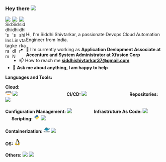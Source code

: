### Hey there <img src="https://media.giphy.com/media/hvRJCLFzcasrR4ia7z/giphy.gif" width="25px">
<a href="https://www.instagram.com/siddddhiiiiiii/">
  <img align="left" alt="Siddhi's Instagram" width="22px" src="https://raw.githubusercontent.com/hussainweb/hussainweb/main/icons/instagram.png" />
</a>
<a href="https://www.linkedin.com/in/siddhi-shivtarkar/">
  <img align="left" alt="Siddhi's LinkedIN" width="22px" src="https://raw.githubusercontent.com/peterthehan/peterthehan/master/assets/linkedin.svg" />
</a>
<a href="https://www.facebook.com/Siddhi-Shivtarkar/">
  <img align="left" width="22px" src="https://raw.githubusercontent.com/rahuldkjain/github-profile-readme-generator/master/src/images/icons/Social/facebook.svg" alt="siddhi shivtarkar"/></a>

<br />
<br />

Hi, I'm Siddhi Shivtarkar, a passionate Devops Cloud Automation Engineer from India.

- 🌱 I’m currently working as **Application Devlopment Associate at Accenture and System Administrator at Xfusion Corp**
- 📫 How to reach me **siddhishivtarkar37@gmail.com**
- 💬 **Ask me about anything, I am happy to help**

**Languages and Tools:**  

**Cloud:
<code> <img height="20" src="https://raw.githubusercontent.com/devicons/devicon/master/icons/amazonwebservices/amazonwebservices-original-wordmark.svg"></code>
<code><img height="20" src="https://www.vectorlogo.zone/logos/microsoft_azure/microsoft_azure-icon.svg"></code>
&nbsp; &nbsp; &nbsp; &nbsp; &nbsp; &nbsp; &nbsp; &nbsp; &nbsp; &nbsp; &nbsp; &nbsp; &nbsp; &nbsp; &nbsp; &nbsp; &nbsp; &nbsp; &nbsp; &nbsp; &nbsp; &nbsp; &nbsp; 
CI/CD:
<code><img height="20" src="https://www.vectorlogo.zone/logos/jenkins/jenkins-icon.svg"></code>
&nbsp; &nbsp; &nbsp; &nbsp; &nbsp; &nbsp; &nbsp; &nbsp; &nbsp; &nbsp; &nbsp; &nbsp; &nbsp; &nbsp; &nbsp; &nbsp; &nbsp; &nbsp; &nbsp; &nbsp;
Repositories:
<code><img height="20" src="https://www.vectorlogo.zone/logos/git-scm/git-scm-icon.svg"></code>
<br />
<br />
Configuration Management:
<code><img height="20" src="https://upload.wikimedia.org/wikipedia/commons/2/24/Ansible_logo.svg"></code>
&nbsp; &nbsp; &nbsp; &nbsp; &nbsp; &nbsp; &nbsp; &nbsp; &nbsp; &nbsp; 
Infrastruture As Code:
<code><img height="20" src="https://www.datocms-assets.com/2885/1620155117-brandhcterraformverticalcolorwhite.svg"></code>
&nbsp; &nbsp; &nbsp; &nbsp; &nbsp; &nbsp; &nbsp; &nbsp; &nbsp; &nbsp; 
Scripting:
<code><img height="20" src="https://raw.githubusercontent.com/github/explore/80688e429a7d4ef2fca1e82350fe8e3517d3494d/topics/python/python.png"></code>
<code><img height="20" src="https://www.vectorlogo.zone/logos/gnu_bash/gnu_bash-icon.svg"></code>
<br />
<br />
Containerization:
<code><img height="20" src="https://raw.githubusercontent.com/devicons/devicon/master/icons/docker/docker-original-wordmark.svg"></code>
<code><img height="20" src="https://www.vectorlogo.zone/logos/kubernetes/kubernetes-icon.svg"></code>
<br />
<br />
OS:
<code><img height="20" src="https://raw.githubusercontent.com/devicons/devicon/master/icons/linux/linux-original.svg"></code>
<br />
<br /> 
Others:**
<code><img height="20" src="https://media-exp1.licdn.com/dms/image/C4D0BAQHwv3iNMmMPlQ/company-logo_200_200/0/1615204540013?e=2147483647&v=beta&t=C0tfiS9wsXEJdQYhib5SSU9PyIS1P0zxzq7X9G7p0kM"></code>
<code><img height="20" src="https://github.githubassets.com/images/modules/logos_page/GitHub-Mark.png"></code>
